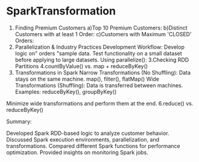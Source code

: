 # SparkTransformation
1. Finding Premium Customers
a)Top 10 Premium Customers:
b)Distinct Customers with at least 1 Order:
c)Customers with Maximum 'CLOSED' Orders:
2. Parallelization & Industry Practices
Development Workflow:
Develop logic on" orders "sample data.
Test functionality on a small dataset before applying to large datasets.
Using parallelize():
3.Checking RDD Partitions
4.countByValue() vs. map + reduceByKey()
5. Transformations in Spark
Narrow Transformations (No Shuffling): Data stays on the same machine.
 map(), filter(), flatMap()
Wide Transformations (Shuffling): Data is transferred between machines.
Examples: reduceByKey(), groupByKey()

Minimize wide transformations and perform them at the end.
6.reduce() vs. reduceByKey()

Summary:

Developed Spark RDD-based logic to analyze customer behavior.
Discussed Spark execution environments, parallelization, and transformations.
Compared different Spark functions for performance optimization.
Provided insights on monitoring Spark jobs.
